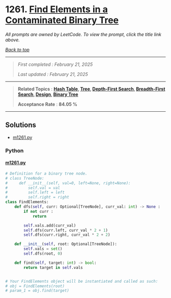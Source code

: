 # 1261. [Find Elements in a Contaminated Binary Tree](<https://leetcode.com/problems/find-elements-in-a-contaminated-binary-tree>)

*All prompts are owned by LeetCode. To view the prompt, click the title link above.*

*[Back to top](<../README.md>)*

------

> *First completed : February 21, 2025*
>
> *Last updated : February 21, 2025*

------

> **Related Topics** : **[Hash Table](<by_topic/Hash Table.md>), [Tree](<by_topic/Tree.md>), [Depth-First Search](<by_topic/Depth-First Search.md>), [Breadth-First Search](<by_topic/Breadth-First Search.md>), [Design](<by_topic/Design.md>), [Binary Tree](<by_topic/Binary Tree.md>)**
>
> **Acceptance Rate** : **84.05 %**

------

## Solutions

- [m1261.py](<../my-submissions/m1261.py>)
### Python
#### [m1261.py](<../my-submissions/m1261.py>)
```Python
# Definition for a binary tree node.
# class TreeNode:
#     def __init__(self, val=0, left=None, right=None):
#         self.val = val
#         self.left = left
#         self.right = right
class FindElements:
    def dfs(self, curr: Optional[TreeNode], curr_val: int) -> None :
        if not curr :
            return

        self.vals.add(curr_val)
        self.dfs(curr.left, curr_val * 2 + 1)
        self.dfs(curr.right, curr_val * 2 + 2)

    def __init__(self, root: Optional[TreeNode]):
        self.vals = set()
        self.dfs(root, 0)

    def find(self, target: int) -> bool:
        return target in self.vals


# Your FindElements object will be instantiated and called as such:
# obj = FindElements(root)
# param_1 = obj.find(target)
```

